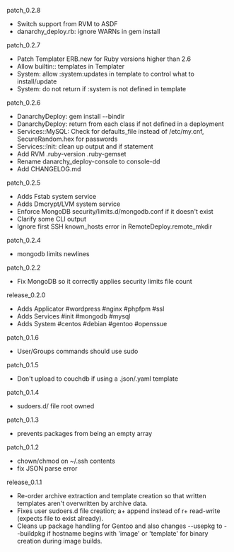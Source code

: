 patch_0.2.8
- Switch support from RVM to ASDF
- danarchy_deploy.rb: ignore WARNs in gem install

patch_0.2.7
- Patch Templater ERB.new for Ruby versions higher than 2.6
- Allow builtin:: templates in Templater
- System: allow :system:updates in template to control what to install/update
- System: do not return if :system is not defined in template

patch_0.2.6
- DanarchyDeploy: gem install --bindir
- DanarchyDeploy: return from each class if not defined in a deployment
- Services::MySQL: Check for defaults_file instead of /etc/my.cnf, SecureRandom.hex for passwords
- Services::Init: clean up output and if statement
- Add RVM .ruby-version .ruby-gemset
- Rename danarchy_deploy-console to console-dd
- Add CHANGELOG.md

patch_0.2.5
- Adds Fstab system service
- Adds Dmcrypt/LVM system service
- Enforce MongoDB security/limits.d/mongodb.conf if it doesn't exist
- Clarify some CLI output
- Ignore first SSH known_hosts error in RemoteDeploy.remote_mkdir

patch_0.2.4
- mongodb limits newlines

patch_0.2.2
- Fix MongoDB so it correctly applies security limits file count

release_0.2.0
- Adds Applicator #wordpress #nginx #phpfpm #ssl
- Adds Services #init #mongodb #mysql
- Adds System #centos #debian #gentoo #openssue

patch_0.1.6
- User/Groups commands should use sudo

patch_0.1.5
- Don't upload to couchdb if using a .json/.yaml template

patch_0.1.4
- sudoers.d/ file root owned

patch_0.1.3
- prevents packages from being an empty array

patch_0.1.2
- chown/chmod on ~/.ssh contents
- fix JSON parse error

release_0.1.1
- Re-order archive extraction and template creation so that written templates aren't overwritten by archive data.
- Fixes user sudoers.d file creation; a+ append instead of r+ read-write (expects file to exist already).
- Cleans up package handling for Gentoo and also changes --usepkg to --buildpkg if hostname begins with 'image' or 'template' for binary creation during image builds.

